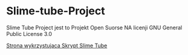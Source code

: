 # Slime-tube-Project


Slime Tube Project jest to Projekt Open Suorse NA licenji GNU General Public License 3.0


<a href="https://slime-tube.ct8.pl">Strona wykrzystujaca Skrypt Slime Tube</a>


